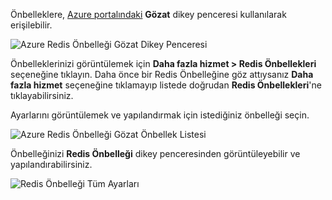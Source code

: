 Önbelleklere, [Azure portalındaki](https://portal.azure.com) **Gözat** dikey penceresi kullanılarak erişilebilir.

![Azure Redis Önbelleği Gözat Dikey Penceresi](media/redis-cache-browse/redis-cache-browse.png)

Önbelleklerinizi görüntülemek için **Daha fazla hizmet > Redis Önbellekleri** seçeneğine tıklayın. Daha önce bir Redis Önbelleğine göz attıysanız **Daha fazla hizmet** seçeneğine tıklamayıp listede doğrudan **Redis Önbellekleri**'ne tıklayabilirsiniz.

Ayarlarını görüntülemek ve yapılandırmak için istediğiniz önbelleği seçin.

![Azure Redis Önbelleği Gözat Önbellek Listesi](media/redis-cache-browse/redis-caches.png)

Önbelleğinizi **Redis Önbelleği** dikey penceresinden görüntüleyebilir ve yapılandırabilirsiniz.

![Redis Önbelleği Tüm Ayarları](media/redis-cache-browse/redis-cache-blade.png)

